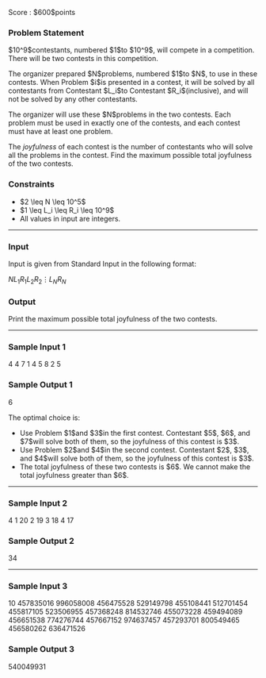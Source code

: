 
<div>

<span>

<span>

<p>
Score : $600$points
</p>

<div>

<section>

### **Problem Statement**

<p>
$10^9$contestants, numbered $1$to $10^9$, will compete in a competition.
There will be two contests in this competition.
</p>

<p>
The organizer prepared $N$problems, numbered $1$to $N$, to use in these contests.
When Problem $i$is presented in a contest, it will be solved by all contestants from Contestant $L_i$to Contestant $R_i$(inclusive), and will not be solved by any other contestants.
</p>

<p>
The organizer will use these $N$problems in the two contests.
Each problem must be used in exactly one of the contests, and each contest must have at least one problem.
</p>

<p>
The 
<em>
joyfulness
</em>
of each contest is the number of contestants who will solve all the problems in the contest.
Find the maximum possible total joyfulness of the two contests.
</p>

</section>

</div>

<div>

<section>

### **Constraints**

<ul>

<li>
$2 \leq N \leq 10^5$
</li>

<li>
$1 \leq L_i \leq R_i \leq 10^9$
</li>

<li>
All values in input are integers.
</li>

</ul>

</section>

</div>

---

<div>

<div>

<section>

### **Input**

<p>
Input is given from Standard Input in the following format:
</p>

<div>

$N$$L_1$$R_1$$L_2$$R_2$$\vdots$$L_N$$R_N$
</div>

</section>

</div>

<div>

<section>

### **Output**

<p>
Print the maximum possible total joyfulness of the two contests.
</p>

</section>

</div>

</div>

---

<div>

<section>

### **Sample Input 1**

<div>

4
4 7
1 4
5 8
2 5

</div>

</section>

</div>

<div>

<section>

### **Sample Output 1**

<div>

6

</div>

<p>
The optimal choice is:
</p>

<ul>

<li>
Use Problem $1$and $3$in the first contest. Contestant $5$, $6$, and $7$will solve both of them, so the joyfulness of this contest is $3$.
</li>

<li>
Use Problem $2$and $4$in the second contest. Contestant $2$, $3$, and $4$will solve both of them, so the joyfulness of this contest is $3$.
</li>

<li>
The total joyfulness of these two contests is $6$. We cannot make the total joyfulness greater than $6$.
</li>

</ul>

</section>

</div>

---

<div>

<section>

### **Sample Input 2**

<div>

4
1 20
2 19
3 18
4 17

</div>

</section>

</div>

<div>

<section>

### **Sample Output 2**

<div>

34

</div>

</section>

</div>

---

<div>

<section>

### **Sample Input 3**

<div>

10
457835016 996058008
456475528 529149798
455108441 512701454
455817105 523506955
457368248 814532746
455073228 459494089
456651538 774276744
457667152 974637457
457293701 800549465
456580262 636471526

</div>

</section>

</div>

<div>

<section>

### **Sample Output 3**

<div>

540049931

</div>

</section>

</div>

</span>

</span>

</div>
